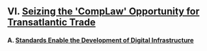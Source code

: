 ## VI. [Seizing the 'CompLaw' Opportunity for Transatlantic Trade](https://github.com/lexmerca/TTIPv2_ToC/)

#### A. [Standards Enable the Development of Digital Infrastructure](https://github.com/lexmerca/TTIPv2_ToC/blob/main/README.md#a-standards-enable-the-development-of-digital-infrastructure)
